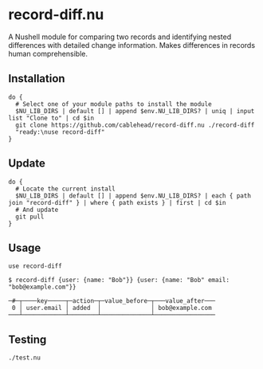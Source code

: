 # record-diff.nu

A Nushell module for comparing two records and identifying nested differences
with detailed change information. Makes differences in records human
comprehensible.

## Installation

```nushell
do {
  # Select one of your module paths to install the module
  $NU_LIB_DIRS | default [] | append $env.NU_LIB_DIRS? | uniq | input list "Clone to" | cd $in
  git clone https://github.com/cablehead/record-diff.nu ./record-diff
  "ready:\nuse record-diff"
}
```

## Update

```nushell
do {
  # Locate the current install
  $NU_LIB_DIRS | default [] | append $env.NU_LIB_DIRS? | each { path join "record-diff" } | where { path exists } | first | cd $in
  # And update
  git pull
}
```

## Usage

```nushell
use record-diff

$ record-diff {user: {name: "Bob"}} {user: {name: "Bob" email: "bob@example.com"}}

─#─┬────key─────┬─action─┬─value_before─┬───value_after───
 0 │ user.email │ added  │              │ bob@example.com
───┴────────────┴────────┴──────────────┴─────────────────
```

## Testing

```
./test.nu
```
